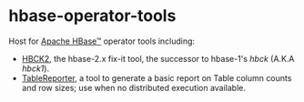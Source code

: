 <!--
 Licensed to the Apache Software Foundation (ASF) under one
 or more contributor license agreements.  See the NOTICE file
 distributed with this work for additional information
 regarding copyright ownership.  The ASF licenses this file
 to you under the Apache License, Version 2.0 (the
 "License"); you may not use this file except in compliance
 with the License.  You may obtain a copy of the License at

     http://www.apache.org/licenses/LICENSE-2.0

 Unless required by applicable law or agreed to in writing, software
 distributed under the License is distributed on an "AS IS" BASIS,
 WITHOUT WARRANTIES OR CONDITIONS OF ANY KIND, either express or implied.
 See the License for the specific language governing permissions and
 limitations under the License.
-->

# hbase-operator-tools

Host for [Apache HBase&trade;](https://hbase.apache.org)
operator tools including:

 * [HBCK2](https://github.com/apache/hbase-operator-tools/tree/master/hbase-hbck2), the hbase-2.x fix-it tool, the successor to hbase-1's _hbck_ (A.K.A _hbck1_).
 * [TableReporter](https://github.com/apache/hbase-operator-tools/tree/master/hbase-table-reporter), a tool to generate a basic report on Table column counts and row sizes; use when no distributed execution available.
